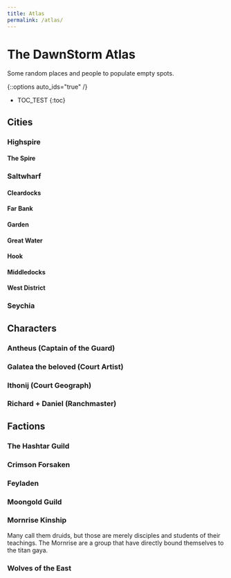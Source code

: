 ```yaml
---
title: Atlas
permalink: /atlas/
---
```


# The DawnStorm Atlas

Some random places and people to populate empty spots.

{::options auto_ids="true" /}

- TOC_TEST
{:toc}

## Cities

### Highspire

#### The Spire

### Saltwharf

#### Cleardocks

#### Far Bank

#### Garden

#### Great Water

#### Hook

#### Middledocks

#### West District

### Seychia

## Characters

### Antheus (Captain of the Guard)

### Galatea the beloved (Court Artist)

### Ithonij (Court Geograph)

### Richard + Daniel (Ranchmaster)

## Factions

### The Hashtar Guild

### Crimson Forsaken

### Feyladen

### Moongold Guild

### Mornrise Kinship

Many call them druids, but those are merely disciples and students of their teachings.
The Mornrise are a group that have directly bound themselves to the titan gaya.

### Wolves of the East
